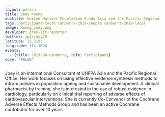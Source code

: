 ```yaml
---
layout: person
title: Joey Kwong
subtitle: United Nations Population Funds Asia and the Pacific Regional Office
tags: participant-local canberra-2019-people canberra-2019-local
image: Kwong_Joey.png
developer: grey-lit-reporter
twitter: jojojoey79
latitude: 22.3193
longitude: 114.1694
events:
  - {title: 2019-04-canberra, role: Participant}
core: "FALSE"
---
```

Joey is an International Consultant at UNFPA Asia and the Pacific Regional Office. Her work focuses on using effective evidence synthesis methods to inform policies in population ageing and sustainable development. A clinical pharmacist by training, she is interested in the use of robust evidence in cardiology, particularly on clinical trial reporting of adverse effects of cardiovascular interventions. She is currently Co-Convenor of the Cochrane Adverse Effects Methods Group and has been an active Cochrane contributor for over 10 years.